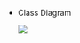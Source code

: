 - Class Diagram

  ![](https://mermaid.ink/svg/pako:eNp9VV1v2jAU_SuW97KtpEoDBRpVlShoFVLLWLPuYcqLG1_AqmMj26nGGPz2OV8kIVAeAB_fnHt877nxFkeSAvax4zihMMxw8NGYE63RhJGlInEosq0oxQ4QZQoiw6RAz4-hENIACvHM_vhoxDnKgkEjwhUQukErotH4-WUS4oIITYM1RGzBIpKxbEOB7Of2lgkDakEiuLvLoQsuxRJNabHSRjG7vldE0BmJIYd3oTgQz5WMrZDAKGJgufmI-lVKjqb6F-Gs5KcyeeWAJjIgHD5_adFbdppEpmQ9ra4SViIT0JFi6_SszUT3RMNcsaiMtyLRVGgjo7cCOapUY9WSF6zkem0TjomqND4ybfblztRAvEf1lW4qegDzjQnCM1UnKlB_9EwZyiL9JGoJpnayHwlJPbZp1j8Abs0EtC73uI17lHXpCG2Je9GgTov6VHQijaj6U0fHCihYeYQXe--SUfQkKVtspmIhVZzV_ERJHhLQVbkbPUi_DjjLC1dxoTpWzzpeQfT2PTEn69-m2TbdNl9JAbMkfgXV3BhRqkDrFueIxuzAkit4sBNm5qBipvXpUwepSavx0jYBByPFYbyyRhZe2KPRO2GcWIcViD4ZZa1Hy4Ay50UmKJDKHO9kavLq3_5znKyNochPUwNKP4b4KsTIcWTxr27lULTeHCH--kF4RXoUlc9ururMZsMix6pyO_koDWu3-nz00YuiFVkIrrJnE3zukKk03MGxdQBh1F4QWaNDbFZghwfbhJgS9Za-0Xc2jiRGBhsRYd-oBDo4WVNbxOK-wP6CcG3RNRG_pWyssb_Ff7DfG152h8N-d9gfDgee63kdvMH-de-y513fuL2B513ddPu7Dv6bPe9e3vRdt-96_UHXvRr0vGEHA2VGqqf8Ostutd1_BlFEuA)
